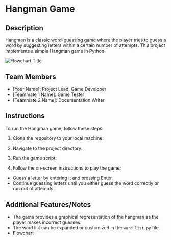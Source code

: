 # Hangman Game

## Description
Hangman is a classic word-guessing game where the player tries to guess a word by suggesting letters within a certain number of attempts. This project implements a simple Hangman game in Python.

![Flowchart Title](https://link_to_your_image.jpg)

## Team Members
- [Your Name]: Project Lead, Game Developer
- [Teammate 1 Name]: Game Tester
- [Teammate 2 Name]: Documentation Writer

## Instructions
To run the Hangman game, follow these steps:

1. Clone the repository to your local machine:
 
2. Navigate to the project directory:

3. Run the game script:

4. Follow the on-screen instructions to play the game:
- Guess a letter by entering it and pressing Enter.
- Continue guessing letters until you either guess the word correctly or run out of attempts.

## Additional Features/Notes
- The game provides a graphical representation of the hangman as the player makes incorrect guesses.
- The word list can be expanded or customized in the `word_list.py` file.
- Flowchart  
